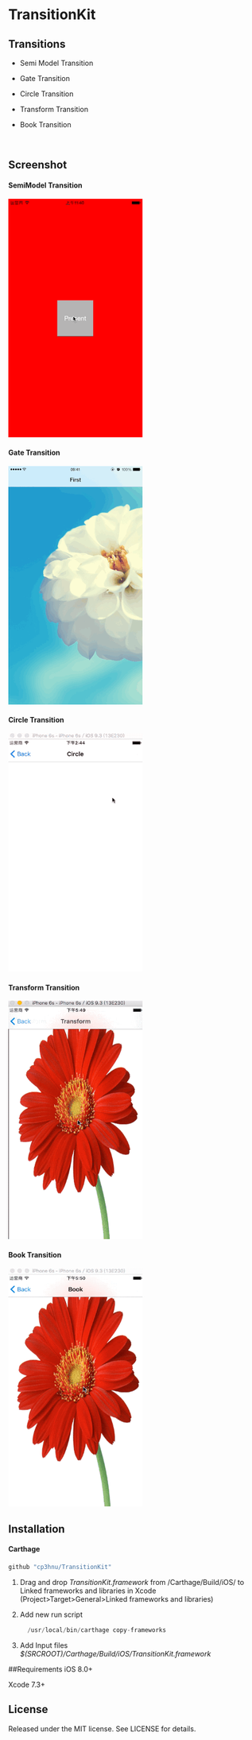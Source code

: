 # TransitionKit

## Transitions

* Semi Model Transition

* Gate Transition

* Circle Transition

* Transform Transition

* Book Transition

  ​

## Screenshot

#### SemiModel Transition

![](Demo_SemiModel.gif)



#### Gate Transition

![](Demo_Gate.gif)



#### Circle Transition

![](Demo_Circle.gif)



#### Transform Transition

![](Demo_Transform.gif)



#### Book Transition

![](Demo_Book.gif)



## Installation

#### Carthage

```swift
github "cp3hnu/TransitionKit"
```

1. Drag and drop *TransitionKit.framework* from /Carthage/Build/iOS/ to Linked frameworks and libraries in Xcode (Project>Target>General>Linked frameworks and libraries)

2. Add new run script

   ```swift
     /usr/local/bin/carthage copy-frameworks
   ```

3. Add Input files *$(SRCROOT)/Carthage/Build/iOS/TransitionKit.framework*



##Requirements
iOS 8.0+

Xcode 7.3+



## License

Released under the MIT license. See LICENSE for details.

